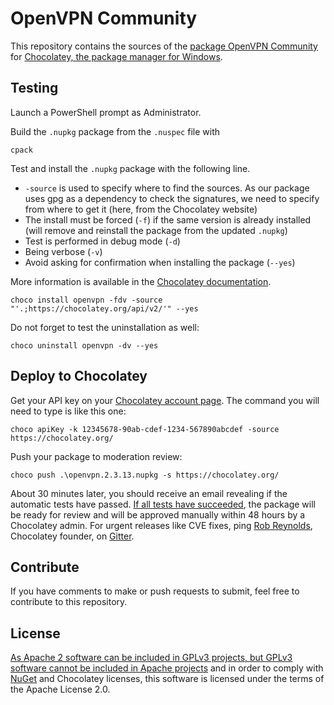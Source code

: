 # OpenVPN Community

This repository contains the sources of the [package OpenVPN Community](https://chocolatey.org/packages/openvpn/) for [Chocolatey, the package manager for Windows](https://chocolatey.org/).

## Testing

Launch a PowerShell prompt as Administrator.

Build the `.nupkg` package from the `.nuspec` file with

    cpack

Test and install the `.nupkg` package with the following line.

* `-source` is used to specify where to find the sources. As our package uses gpg as a dependency to check the signatures, we need to specify from where to get it (here, from the Chocolatey website)
* The install must be forced (`-f`) if the same version is already installed (will remove and reinstall the package from the updated `.nupkg`)
* Test is performed in debug mode (`-d`)
* Being verbose (`-v`)
* Avoid asking for confirmation when installing the package (`--yes`)

More information is available in the [Chocolatey documentation](https://chocolatey.org/docs/create-packages#testing-your-package).

    choco install openvpn -fdv -source "'.;https://chocolatey.org/api/v2/'" --yes
    
Do not forget to test the uninstallation as well:

    choco uninstall openvpn -dv --yes

## Deploy to Chocolatey

Get your API key on your [Chocolatey account page](https://chocolatey.org/account). The command you will need to type is like this one:

    choco apiKey -k 12345678-90ab-cdef-1234-567890abcdef -source https://chocolatey.org/

Push your package to moderation review:

    choco push .\openvpn.2.3.13.nupkg -s https://chocolatey.org/

About 30 minutes later, you should receive an email revealing if the automatic tests have passed. [If all tests have succeeded](https://github.com/chocolatey/package-validator/wiki#requirements), the package will be ready for review and will be approved manually within 48 hours by a Chocolatey admin. For urgent releases like CVE fixes, ping [Rob Reynolds](https://github.com/ferventcoder), Chocolatey founder, on [Gitter](https://gitter.im/chocolatey/choco).

## Contribute

If you have comments to make or push requests to submit, feel free to contribute to this repository.

## License

[As Apache 2 software can be included in GPLv3 projects, but GPLv3 software cannot be included in Apache projects](https://www.apache.org/licenses/GPL-compatibility.html) and in order to comply with [NuGet](https://www.nuget.org/policies/About) and Chocolatey licenses, this software is licensed under the terms of the Apache License 2.0. 
